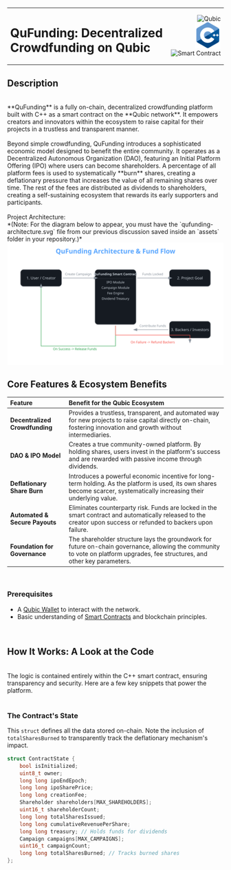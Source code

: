 <table>
  <tr>
    <td><h1>QuFunding: Decentralized Crowdfunding on Qubic</h1></td>
    <td>
      <p align="right">
        <img src="https://qubic.org/assets/images/qubic-logo-white-256.png" alt="Qubic" width="70" height="70"/>
        <img src="https://raw.githubusercontent.com/devicons/devicon/master/icons/cplusplus/cplusplus-original.svg" alt="C++" width="60" height="60"/>
        <img src="https://cdn-icons-png.flaticon.com/512/2897/2897825.png" alt="Smart Contract" width="60" height="60"/>
      </p>
    </td>
  </tr>
</table>

## Description
<br/>
**QuFunding** is a fully on-chain, decentralized crowdfunding platform built with C++ as a smart contract on the **Qubic network**. It empowers creators and innovators within the ecosystem to raise capital for their projects in a trustless and transparent manner.
<br/>
<br/>
Beyond simple crowdfunding, QuFunding introduces a sophisticated economic model designed to benefit the entire community. It operates as a Decentralized Autonomous Organization (DAO), featuring an Initial Platform Offering (IPO) where users can become shareholders. A percentage of all platform fees is used to systematically **burn** shares, creating a deflationary pressure that increases the value of all remaining shares over time. The rest of the fees are distributed as dividends to shareholders, creating a self-sustaining ecosystem that rewards its early supporters and participants.
<br/>
<br/>
Project Architecture:
<br/>
*(Note: For the diagram below to appear, you must have the `qufunding-architecture.svg` file from our previous discussion saved inside an `assets` folder in your repository.)*
<br/>
<img src="./assets/qufunding-architecture.svg" alt="QuFunding Architecture Diagram"/>
<br/>

## Core Features & Ecosystem Benefits

| **Feature** | **Benefit for the Qubic Ecosystem** |
| :--- | :--- |
| **Decentralized Crowdfunding** | Provides a trustless, transparent, and automated way for new projects to raise capital directly on-chain, fostering innovation and growth without intermediaries. |
| **DAO & IPO Model** | Creates a true community-owned platform. By holding shares, users invest in the platform's success and are rewarded with passive income through dividends. |
| **Deflationary Share Burn** | Introduces a powerful economic incentive for long-term holding. As the platform is used, its own shares become scarcer, systematically increasing their underlying value. |
| **Automated & Secure Payouts** | Eliminates counterparty risk. Funds are locked in the smart contract and automatically released to the creator upon success or refunded to backers upon failure. |
| **Foundation for Governance** | The shareholder structure lays the groundwork for future on-chain governance, allowing the community to vote on platform upgrades, fee structures, and other key parameters. |

<br/>

### **Prerequisites**
- A [Qubic Wallet](https://wallet.qubic.li/) to interact with the network.
- Basic understanding of [Smart Contracts](https://www.investopedia.com/terms/s/smart-contract.asp) and blockchain principles.

<br/>

## How It Works: A Look at the Code
<br/>
The logic is contained entirely within the C++ smart contract, ensuring transparency and security. Here are a few key snippets that power the platform.
<br/>
<br/>

### The Contract's State
This `struct` defines all the data stored on-chain. Note the inclusion of `totalSharesBurned` to transparently track the deflationary mechanism's impact.
```cpp
struct ContractState {
    bool isInitialized;
    uint8_t owner;
    long long ipoEndEpoch;
    long long ipoSharePrice;
    long long creationFee;
    Shareholder shareholders[MAX_SHAREHOLDERS];
    uint16_t shareholderCount;
    long long totalSharesIssued;
    long long cumulativeRevenuePerShare;
    long long treasury; // Holds funds for dividends
    Campaign campaigns[MAX_CAMPAIGNS];
    uint16_t campaignCount;
    long long totalSharesBurned; // Tracks burned shares
};
